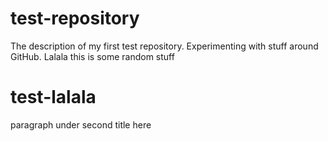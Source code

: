 # test-repository
The description of my first test repository. Experimenting with stuff around GitHub.
Lalala this is some random stuff
# test-lalala
paragraph under second title here
